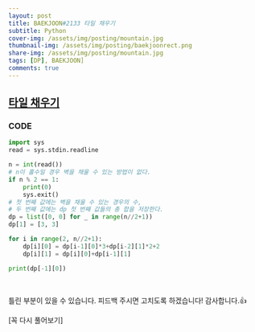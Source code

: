 ```yaml
---
layout: post
title: BAEKJOON#2133 타일 채우기
subtitle: Python
cover-img: /assets/img/posting/mountain.jpg
thumbnail-img: /assets/img/posting/baekjoonrect.png
share-img: /assets/img/posting/mountain.jpg
tags: [DP], BAEKJOON]
comments: true
---
```


## [타일 채우기](https://www.acmicpc.net/problem/2133)

### CODE

```python
import sys
read = sys.stdin.readline

n = int(read())
# n이 홀수일 경우 벽을 채울 수 있는 방법이 없다.
if n % 2 == 1:
    print(0)
    sys.exit()
# 첫 번째 값에는 벽을 채울 수 있는 경우의 수,
# 두 번째 값에는 dp 첫 번째 값들의 총 합을 저장한다.
dp = list([0, 0] for _ in range(n//2+1))
dp[1] = [3, 3]

for i in range(2, n//2+1):
    dp[i][0] = dp[i-1][0]*3+dp[i-2][1]*2+2
    dp[i][1] = dp[i][0]+dp[i-1][1]

print(dp[-1][0])
```

<br>

틀린 부분이 있을 수 있습니다. 피드백 주시면 고치도록 하겠습니다!
감사합니다.👍

[꼭 다시 풀어보기]
<br>
<br>
